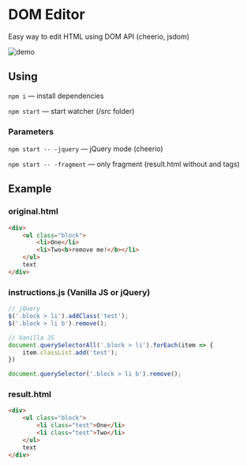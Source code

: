 # DOM Editor

Easy way to edit HTML using DOM API (cheerio, jsdom)

![demo](https://s5.gifyu.com/images/456e814060d04029981.gif)

## Using

`npm i` — install dependencies

`npm start` — start watcher (/src folder)

### Parameters

`npm start -- -jquery` — jQuery mode (cheerio)

`npm start -- -fragment` — only fragment (result.html without *<html>* and *<body>* tags)



## Example

### original.html

```html
<div>
    <ul class="block">
        <li>One</li>
        <li>Two<b>remove me!</b></li>
    </ul>
    text
</div>

```

### instructions.js (Vanilla JS or jQuery)

```js
// jQuery 
$('.block > li').addClass('test');
$('.block > li b').remove();
```

```js
// Vanilla JS
document.querySelectorAll('.block > li').forEach(item => {
    item.classList.add('test');
})

document.querySelector('.block > li b').remove();
```

### result.html

```html
<div>
    <ul class="block">
        <li class="test">One</li>
        <li class="test">Two</li>
    </ul>
    text
</div>
```
